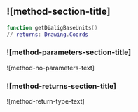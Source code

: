 ## ![method-section-title]


```lua
function getDialigBaseUnits()
// returns: Drawing.Coords
```


### ![method-parameters-section-title]

![method-no-parameters-text]

### ![method-returns-section-title]

![method-return-type-text]

